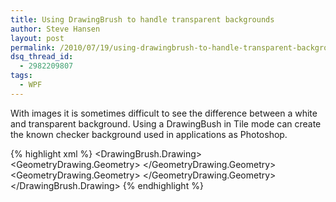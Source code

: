 ```yaml
---
title: Using DrawingBrush to handle transparent backgrounds
author: Steve Hansen
layout: post
permalink: /2010/07/19/using-drawingbrush-to-handle-transparent-backgrounds/
dsq_thread_id:
  - 2982209807
tags:
  - WPF
---
```

With images it is sometimes difficult to see the difference between a white and transparent background. Using a DrawingBush in Tile mode can create the known checker background used in applications as Photoshop.

{% highlight xml %}<DrawingBrush>
    <DrawingBrush.Drawing>
        <DrawingGroup>
            <GeometryDrawing Brush="White">
                <GeometryDrawing.Geometry>
                    <RectangleGeometry Rect="0,0,10,10" />
                </GeometryDrawing.Geometry>
            </GeometryDrawing>
            <GeometryDrawing Brush="LightGray">
                <GeometryDrawing.Geometry>
                    <GeometryGroup>
                        <RectangleGeometry Rect="0,0,5,5" />
                        <RectangleGeometry Rect="5,5,5,5" />
                    </GeometryGroup>
                </GeometryDrawing.Geometry>
            </GeometryDrawing>
        </DrawingGroup>
    </DrawingBrush.Drawing>
</DrawingBrush>{% endhighlight %}

<img class="alignnone size-full wp-image-129" title="TransparentBackground" src="http://i1.wp.com/xiu.shoeke.com/wp-content/uploads/2010/07/TransparentBackground.png?resize=143%2C134" alt="" data-recalc-dims="1" />
